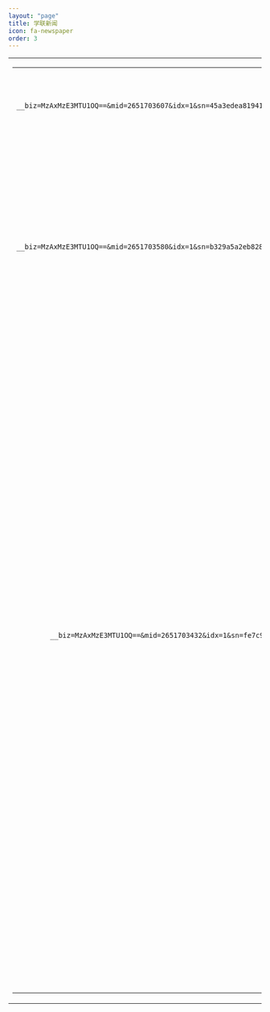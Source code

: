 ```yaml
---
layout: "page"
title: 学联新闻
icon: fa-newspaper
order: 3
---
```


<style>
.bg1 {
    background-image: url(assets/images/background.png);
    background-repeat: no-repeat;
    background-position: center top;
    background-size: contain;
}

a.link:link {
    color: #0071bc;
    text-decoration: none;
    font-size: 18px;
}

.dot {
    border-bottom-width: 1px;
    border-bottom-style: dashed;
    border-bottom-color: #CCCCCC;
}

.font-style1 {
    font-size: 20px;
    font-weight: bold;
    color: #FFFFFF;
}

.font-style2 {
    font-size: 36px;
    color: #4d4d4d;
    font-weight: bold;
    line-height: 36px;
}
</style>

<table  width="100%" align="center">
<tr>
<td valign="top">
<table width="100%" border="0" cellspacing="0" cellpadding="0">
<tr>
<td align="center" valign="top">
<table width="100%" border="0" cellspacing="0" cellpadding="0" bordercolordark="#FFFFFF" bordercolorlight="#000000" style="word-break:break-all;">

              <tr>
                <td width="12" align="left">&nbsp;</td>
                <td height="26" align="left" valign="top">[2019年06月12日] <a href="https://mp.weixin.qq.com/s?__biz=MzAxMzE3MTU1OQ==&mid=2651703607&idx=1&sn=45a3edea819412db8f937a0e8bd7b92e&chksm=805fc73fb7284e292dab9a4b3a12bcfff1e168df18c31e02f275956c7cd192b56fe0c588f964&mpshare=1&scene=1&srcid=&sharer_sharetime=1563979943460&sharer_shareid=39d112968075b5ed78d7441cdb98e307&pass_ticket=XCNvtqFXiGPDb1skbLVp8j%2FQ5vUhqmIEDxi5UcOud7z9qAUhiA%2F9nIsqRK%2FFlXkX#rd" target="_blank">第十四届春晖杯里尔宣讲专场活动成功举办</a></td>
              </tr>
              <tr>
                <td align="left" class="dot"></td>
                <td align="left" class="dot"></td>
                <td height="10" align="left" class="dot"></td>
              </tr>
              <tr>
              <td align="left"></td>
                <td align="left"></td>
                <td height="25" align="left"></td>
              </tr>

              <tr>
                <td width="12" align="left">&nbsp;</td>
                <td height="26" align="left" valign="top">[2019年02月09日] <a href="https://mp.weixin.qq.com/s?__biz=MzAxMzE3MTU1OQ==&mid=2651703580&idx=1&sn=b329a5a2eb82808e3f54a17987314ea2&chksm=805fc714b7284e029578fe0f6b831a90eecf61d4ba65c9776635f8cffc3381f7d554e1c3fb6d&mpshare=1&scene=1&srcid=&sharer_sharetime=1563979971542&sharer_shareid=39d112968075b5ed78d7441cdb98e307&pass_ticket=XCNvtqFXiGPDb1skbLVp8j%2FQ5vUhqmIEDxi5UcOud7z9qAUhiA%2F9nIsqRK%2FFlXkX#rd" target="_blank">2019己亥猪年里尔学联春节联欢晚会圆满落幕！</a></td>
              </tr>
              <tr>
                <td align="left" class="dot"></td>
                <td align="left" class="dot"></td>
                <td height="10" align="left" class="dot"></td>
              </tr>
              <tr>
              <td align="left"></td>
                <td align="left"></td>
                <td height="25" align="left"></td>
              </tr>

              <tr>
                <td width="12" align="left">&nbsp;</td>
                <td height="26" align="left" valign="top">[2018年12月15日] <a href="https://mp.weixin.qq.com/s/tirQBK5RE9MqiVKb_pvR8w" target="_blank">2018年中国电信里尔好声音圆满闭幕！</a></td>
              </tr>
              <tr>
                <td align="left" class="dot"></td>
                <td align="left" class="dot"></td>
                <td height="10" align="left" class="dot"></td>
              </tr>
              <tr>
              <td align="left"></td>
                <td align="left"></td>
                <td height="25" align="left"></td>
              </tr>

              <tr>
                <td width="12" align="left">&nbsp;</td>
                <td height="26" align="left" valign="top">[2018年11月11日] <a href="https://mp.weixin.qq.com/s/3OMMsSxRv1bCVTZUqw5Oeg" target="_blank">里尔学联八分钟约会回顾</a></td>
              </tr>
              <tr>
                <td align="left" class="dot"></td>
                <td align="left" class="dot"></td>
                <td height="10" align="left" class="dot"></td>
              </tr>
              <tr>
              <td align="left"></td>
                <td align="left"></td>
                <td height="25" align="left"></td>
              </tr>

              <tr>
                <td width="12" align="left">&nbsp;</td>
                <td height="26" align="left" valign="top">[2018年10月04日] <a href="https://mp.weixin.qq.com/s?__biz=MzAxMzE3MTU1OQ==&mid=2651703432&idx=1&sn=fe7c9c9f4ac6d9216b0ae48fd476277a&chksm=805fc680b7284f960a8f1551e276eea96fed21c9e90c4154d7a4ed7bb559779289ce2e6ba857&mpshare=1&scene=1&srcid=1012W26SsjbiuUCwEowPk5WG&pass_ticket=WLvkfcL5V1%2FHniEm8BBMzhYwO7gBxN0dvAz3miuQB3W2O4eouzIzxGjts7opspSl#rd" target="_blank">里尔学联中秋活动回顾</a></td>
              </tr>
              <tr>
                <td align="left" class="dot"></td>
                <td align="left" class="dot"></td>
                <td height="10" align="left" class="dot"></td>
              </tr>
              <tr>
              <td align="left"></td>
                <td align="left"></td>
                <td height="25" align="left"></td>
              </tr>

              <tr>
                <td width="12" align="left">&nbsp;</td>
                <td height="26" align="left" valign="top">[2018年07月05日] <a href="http://www.ucecf.fr/show.asp?id=2478" target="_blank">留法四十年纪念大会暨留法学人论坛在巴黎隆重举行</a></td>
              </tr>
              <tr>
                <td align="left" class="dot"></td>
                <td align="left" class="dot"></td>
                <td height="10" align="left" class="dot"></td>
              </tr>
    		      <tr>
    		      <td align="left"></td>
                <td align="left"></td>
                <td height="25" align="left"></td>
              </tr>

              <tr>
                <td width="12" align="left">&nbsp;</td>
                <td height="26" align="left" valign="top">[2018年05月17日] <a href="https://mp.weixin.qq.com/s/ISnz2Go9zusfEfq2cKQY9Q" target="_blank">里尔学联成功召开换届会议</a></td>
              </tr>
              <tr>
                <td align="left" class="dot"></td>
                <td align="left" class="dot"></td>
                <td height="10" align="left" class="dot"></td>
              </tr>
    		      <tr>
    		      <td align="left"></td>
                <td align="left"></td>
                <td height="25" align="left"></td>
              </tr>

</table>
</td>
</tr>
</table>
</td>
</tr>
</table>
